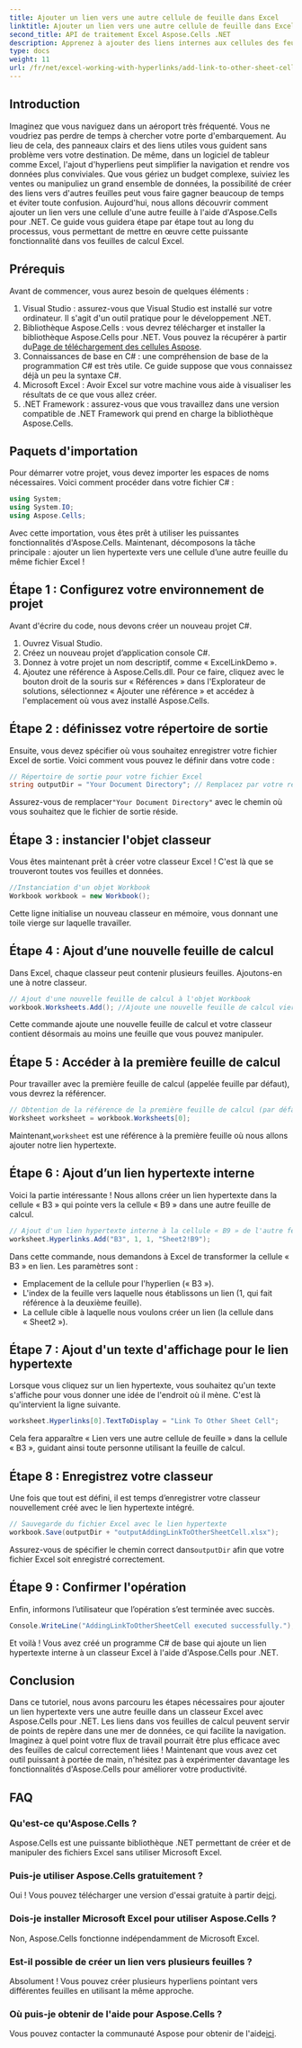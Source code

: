 ```yaml
---
title: Ajouter un lien vers une autre cellule de feuille dans Excel
linktitle: Ajouter un lien vers une autre cellule de feuille dans Excel
second_title: API de traitement Excel Aspose.Cells .NET
description: Apprenez à ajouter des liens internes aux cellules des feuilles Excel à l'aide d'Aspose.Cells pour .NET. Améliorez la navigation dans vos feuilles de calcul sans effort.
type: docs
weight: 11
url: /fr/net/excel-working-with-hyperlinks/add-link-to-other-sheet-cell/
---
```

## Introduction
Imaginez que vous naviguez dans un aéroport très fréquenté. Vous ne voudriez pas perdre de temps à chercher votre porte d'embarquement. Au lieu de cela, des panneaux clairs et des liens utiles vous guident sans problème vers votre destination. De même, dans un logiciel de tableur comme Excel, l'ajout d'hyperliens peut simplifier la navigation et rendre vos données plus conviviales. Que vous gériez un budget complexe, suiviez les ventes ou manipuliez un grand ensemble de données, la possibilité de créer des liens vers d'autres feuilles peut vous faire gagner beaucoup de temps et éviter toute confusion. Aujourd'hui, nous allons découvrir comment ajouter un lien vers une cellule d'une autre feuille à l'aide d'Aspose.Cells pour .NET. Ce guide vous guidera étape par étape tout au long du processus, vous permettant de mettre en œuvre cette puissante fonctionnalité dans vos feuilles de calcul Excel.
## Prérequis
Avant de commencer, vous aurez besoin de quelques éléments :
1. Visual Studio : assurez-vous que Visual Studio est installé sur votre ordinateur. Il s'agit d'un outil pratique pour le développement .NET.
2. Bibliothèque Aspose.Cells : vous devrez télécharger et installer la bibliothèque Aspose.Cells pour .NET. Vous pouvez la récupérer à partir du[Page de téléchargement des cellules Aspose](https://releases.aspose.com/cells/net/).
3. Connaissances de base en C# : une compréhension de base de la programmation C# est très utile. Ce guide suppose que vous connaissez déjà un peu la syntaxe C#.
4. Microsoft Excel : Avoir Excel sur votre machine vous aide à visualiser les résultats de ce que vous allez créer.
5. .NET Framework : assurez-vous que vous travaillez dans une version compatible de .NET Framework qui prend en charge la bibliothèque Aspose.Cells.
## Paquets d'importation
Pour démarrer votre projet, vous devez importer les espaces de noms nécessaires. Voici comment procéder dans votre fichier C# :
```csharp
using System;
using System.IO;
using Aspose.Cells;
```
Avec cette importation, vous êtes prêt à utiliser les puissantes fonctionnalités d'Aspose.Cells. 
Maintenant, décomposons la tâche principale : ajouter un lien hypertexte vers une cellule d’une autre feuille du même fichier Excel ! 
## Étape 1 : Configurez votre environnement de projet
Avant d'écrire du code, nous devons créer un nouveau projet C#. 
1. Ouvrez Visual Studio.
2. Créez un nouveau projet d’application console C#. 
3. Donnez à votre projet un nom descriptif, comme « ExcelLinkDemo ».
4. Ajoutez une référence à Aspose.Cells.dll. Pour ce faire, cliquez avec le bouton droit de la souris sur « Références » dans l'Explorateur de solutions, sélectionnez « Ajouter une référence » et accédez à l'emplacement où vous avez installé Aspose.Cells.
## Étape 2 : définissez votre répertoire de sortie
Ensuite, vous devez spécifier où vous souhaitez enregistrer votre fichier Excel de sortie. Voici comment vous pouvez le définir dans votre code :
```csharp
// Répertoire de sortie pour votre fichier Excel
string outputDir = "Your Document Directory"; // Remplacez par votre répertoire
```
 Assurez-vous de remplacer`"Your Document Directory"` avec le chemin où vous souhaitez que le fichier de sortie réside.
## Étape 3 : instancier l'objet classeur
Vous êtes maintenant prêt à créer votre classeur Excel ! C'est là que se trouveront toutes vos feuilles et données.
```csharp
//Instanciation d'un objet Workbook
Workbook workbook = new Workbook();
```
Cette ligne initialise un nouveau classeur en mémoire, vous donnant une toile vierge sur laquelle travailler.
## Étape 4 : Ajout d’une nouvelle feuille de calcul
Dans Excel, chaque classeur peut contenir plusieurs feuilles. Ajoutons-en une à notre classeur.
```csharp
// Ajout d'une nouvelle feuille de calcul à l'objet Workbook
workbook.Worksheets.Add(); //Ajoute une nouvelle feuille de calcul vierge par défaut
```
Cette commande ajoute une nouvelle feuille de calcul et votre classeur contient désormais au moins une feuille que vous pouvez manipuler.
## Étape 5 : Accéder à la première feuille de calcul
Pour travailler avec la première feuille de calcul (appelée feuille par défaut), vous devrez la référencer.
```csharp
// Obtention de la référence de la première feuille de calcul (par défaut)
Worksheet worksheet = workbook.Worksheets[0];
```
 Maintenant,`worksheet` est une référence à la première feuille où nous allons ajouter notre lien hypertexte.
## Étape 6 : Ajout d’un lien hypertexte interne
Voici la partie intéressante ! Nous allons créer un lien hypertexte dans la cellule « B3 » qui pointe vers la cellule « B9 » dans une autre feuille de calcul.
```csharp
// Ajout d'un lien hypertexte interne à la cellule « B9 » de l'autre feuille de calcul « Sheet2 »
worksheet.Hyperlinks.Add("B3", 1, 1, "Sheet2!B9");
```
Dans cette commande, nous demandons à Excel de transformer la cellule « B3 » en lien. Les paramètres sont :
- Emplacement de la cellule pour l'hyperlien (« B3 »).
- L'index de la feuille vers laquelle nous établissons un lien (1, qui fait référence à la deuxième feuille).
- La cellule cible à laquelle nous voulons créer un lien (la cellule dans « Sheet2 »).
## Étape 7 : Ajout d'un texte d'affichage pour le lien hypertexte
Lorsque vous cliquez sur un lien hypertexte, vous souhaitez qu'un texte s'affiche pour vous donner une idée de l'endroit où il mène. C'est là qu'intervient la ligne suivante.
```csharp
worksheet.Hyperlinks[0].TextToDisplay = "Link To Other Sheet Cell";
```
Cela fera apparaître « Lien vers une autre cellule de feuille » dans la cellule « B3 », guidant ainsi toute personne utilisant la feuille de calcul.
## Étape 8 : Enregistrez votre classeur
Une fois que tout est défini, il est temps d’enregistrer votre classeur nouvellement créé avec le lien hypertexte intégré.
```csharp
// Sauvegarde du fichier Excel avec le lien hypertexte
workbook.Save(outputDir + "outputAddingLinkToOtherSheetCell.xlsx");
```
 Assurez-vous de spécifier le chemin correct dans`outputDir` afin que votre fichier Excel soit enregistré correctement.
## Étape 9 : Confirmer l'opération
Enfin, informons l’utilisateur que l’opération s’est terminée avec succès.
```csharp
Console.WriteLine("AddingLinkToOtherSheetCell executed successfully.");
```
Et voilà ! Vous avez créé un programme C# de base qui ajoute un lien hypertexte interne à un classeur Excel à l'aide d'Aspose.Cells pour .NET.
## Conclusion
Dans ce tutoriel, nous avons parcouru les étapes nécessaires pour ajouter un lien hypertexte vers une autre feuille dans un classeur Excel avec Aspose.Cells pour .NET. Les liens dans vos feuilles de calcul peuvent servir de points de repère dans une mer de données, ce qui facilite la navigation. Imaginez à quel point votre flux de travail pourrait être plus efficace avec des feuilles de calcul correctement liées ! Maintenant que vous avez cet outil puissant à portée de main, n'hésitez pas à expérimenter davantage les fonctionnalités d'Aspose.Cells pour améliorer votre productivité.
## FAQ
### Qu'est-ce qu'Aspose.Cells ?  
Aspose.Cells est une puissante bibliothèque .NET permettant de créer et de manipuler des fichiers Excel sans utiliser Microsoft Excel.
### Puis-je utiliser Aspose.Cells gratuitement ?  
 Oui ! Vous pouvez télécharger une version d'essai gratuite à partir de[ici](https://releases.aspose.com/).
### Dois-je installer Microsoft Excel pour utiliser Aspose.Cells ?  
Non, Aspose.Cells fonctionne indépendamment de Microsoft Excel.
### Est-il possible de créer un lien vers plusieurs feuilles ?  
Absolument ! Vous pouvez créer plusieurs hyperliens pointant vers différentes feuilles en utilisant la même approche.
### Où puis-je obtenir de l'aide pour Aspose.Cells ?  
 Vous pouvez contacter la communauté Aspose pour obtenir de l'aide[ici](https://forum.aspose.com/c/cells/9).